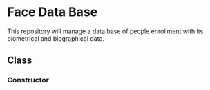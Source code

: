 # Face Data Base

This repository will manage a data base of people enrollment with its biometrical and biographical data.

## Class

### Constructor 
